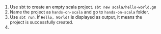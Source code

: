 1. Use sbt to create an empty scala project. `sbt new scala/hello-world.g8`
2. Name the project as `hands-on-scala` and go to `hands-on-scala` folder.
3. Use `sbt run`. If `Hello, World!` is displayed as output, it means the project is successfully created.
4. 
